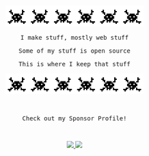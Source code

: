 <br />
<p align="center">
  <img src="https://github.com/about14sheep/about14sheep/blob/master/hack_icon.gif"><img src="https://github.com/about14sheep/about14sheep/blob/master/hack_icon.gif"><img src="https://github.com/about14sheep/about14sheep/blob/master/hack_icon.gif"><img src="https://github.com/about14sheep/about14sheep/blob/master/hack_icon.gif"><img src="https://github.com/about14sheep/about14sheep/blob/master/hack_icon.gif"><img src="https://github.com/about14sheep/about14sheep/blob/master/hack_icon.gif">
</p>
<p align="center"><samp font-weight="bold">I make stuff, mostly web stuff</samp></p> 
<p align="center"><samp font-weight="bold">Some of my stuff is open source</samp></p>
<p align="center"><samp font-weight="bold">This is where I keep that stuff</samp></p>
<p align="center">
  <img src="https://github.com/about14sheep/about14sheep/blob/master/hack_icon.gif"><img src="https://github.com/about14sheep/about14sheep/blob/master/hack_icon.gif"><img src="https://github.com/about14sheep/about14sheep/blob/master/hack_icon.gif"><img src="https://github.com/about14sheep/about14sheep/blob/master/hack_icon.gif"><img src="https://github.com/about14sheep/about14sheep/blob/master/hack_icon.gif"><img src="https://github.com/about14sheep/about14sheep/blob/master/hack_icon.gif">
</p>
<br />
<p align="center"><samp font-weight="bold">Check out my Sponsor Profile!</samp></p>
<br />
<p align="center">
  <a target="_blank" href="https://github.com/about14sheep?tab=repositories">
    <img src="https://img.shields.io/github/stars/about14sheep?style=social"></img>
  </a>
  <a target="_blank" href="https://github.com/sponsors/about14sheep">
    <img src="https://img.shields.io/github/sponsors/about14sheep?style=social"></img>
  </a>
</p>


<!--
**about14sheep/about14sheep** is a ✨ _special_ ✨ repository because its `README.md` (this file) appears on your GitHub profile.

Here are some ideas to get you started:
- 🔭 I’m currently working on ...
- 🌱 I’m currently learning ...
- 👯 I’m looking to collaborate on ...
- 🤔 I’m looking for help with ...
- 💬 Ask me about ...
- 📫 How to reach me: ...
- 😄 Pronouns: ...
- ⚡ Fun fact: ...
-->
